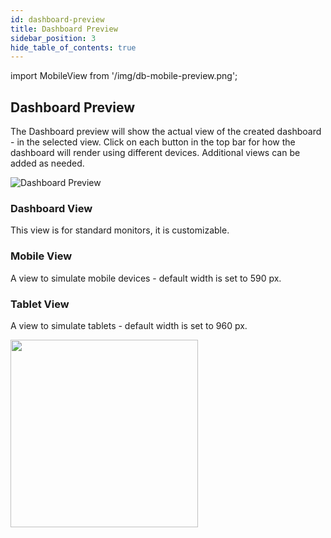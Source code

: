 ```yaml
---
id: dashboard-preview
title: Dashboard Preview
sidebar_position: 3
hide_table_of_contents: true
---
```

import MobileView from '/img/db-mobile-preview.png';

## Dashboard Preview
The Dashboard preview will show the actual view of the created dashboard - in the selected view.
Click on each button in the top bar for how the dashboard will render using different devices.  Additional views can be added as needed.

![Dashboard Preview ](/img/db-dashboard-preview.png)

### Dashboard View
This view is for standard monitors, it is customizable.
 
### Mobile View
A view to simulate mobile devices - default width is set to 590 px.
 
### Tablet View
A view to simulate tablets - default width is set to 960 px.


<img src={MobileView} width="300"/>
